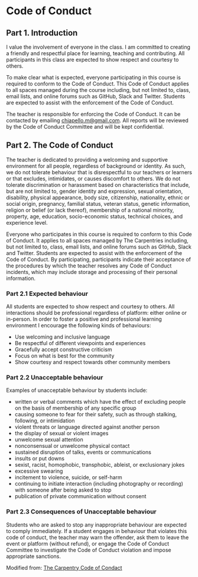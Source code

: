 # Code of Conduct

## Part 1. Introduction 

I value the involvement of everyone in the class. I am committed to creating a friendly and respectful place for learning, teaching and contributing. All participants in this class are expected to show respect and courtesy to others.

To make clear what is expected, everyone participating in this course is required to conform to the Code of Conduct. This Code of Conduct applies to all spaces managed during the course including, but not limited to, class, email lists, and online forums such as GitHub, Slack and Twitter. Students are expected to assist with the enforcement of the Code of Conduct.  

The teacher is responsible for enforcing the Code of Conduct. It can be contacted by emailing [chiapello.m@gmail.com](mailto:chiapello.m@gmail.com). 
All reports will be reviewed by the Code of Conduct Committee and will be kept confidential. 
 
## Part 2. The Code of Conduct

The teacher is dedicated to providing a welcoming and supportive environment for all people, regardless of background or identity. As such, we do not tolerate behaviour that is disrespectful to our teachers or learners or that excludes, intimidates, or causes discomfort to others. We do not tolerate discrimination or harassment based on characteristics that include, but are not limited to, gender identity and expression, sexual orientation, disability, physical appearance, body size, citizenship, nationality, ethnic or social origin, pregnancy, familial status, veteran status, genetic information, religion or belief (or lack thereof), membership of a national minority, property, age, education, socio-economic status, technical choices, and experience level. 

Everyone who participates in this course is required to conform to this Code of Conduct. It applies to all spaces managed by The Carpentries including, but not limited to, class, email lists, and online forums such as GitHub, Slack and Twitter. Students are expected to assist with the enforcement of the Code of Conduct. By participating, participants indicate their acceptance of the procedures by which the teacher resolves any Code of Conduct incidents, which may include storage and processing of their personal information. 

### Part 2.1 Expected behaviour

All students are expected to show respect and courtesy to others. All interactions should be professional regardless of platform: either online or in-person. In order to foster a positive and professional learning environment I encourage the following kinds of behaviours:

* Use welcoming and inclusive language
* Be respectful of different viewpoints and experiences
* Gracefully accept constructive criticism
* Focus on what is best for the community
* Show courtesy and respect towards other community members


### Part 2.2 Unacceptable behaviour

Examples of unacceptable behaviour by students include:

- written or verbal comments which have the effect of excluding people on the basis of membership of any specific group  
- causing someone to fear for their safety, such as through stalking, following, or intimidation  
- violent threats or language directed against another person
- the display of sexual or violent images  
- unwelcome sexual attention  
- nonconsensual or unwelcome physical contact  
- sustained disruption of talks, events or communications
- insults or put downs  
- sexist, racist, homophobic, transphobic, ableist, or exclusionary jokes
- excessive swearing
- incitement to violence, suicide, or self-harm  
- continuing to initiate interaction (including photography or recording) with someone after being asked to stop  
- publication of private communication without consent  

### Part 2.3 Consequences of Unacceptable behaviour

Students who are asked to stop any inappropriate behaviour are expected to comply immediately. If a student engages in behaviour that violates this code of conduct, the teacher may warn the offender, ask them to leave the event or platform (without refund), or engage the Code of Conduct Committee to investigate the Code of Conduct violation and impose appropriate sanctions.

Modified from: [The Carpentry Code of Condact](https://github.com/carpentries/handbook/blob/master/topic_folders/policies/code-of-conduct.md)
